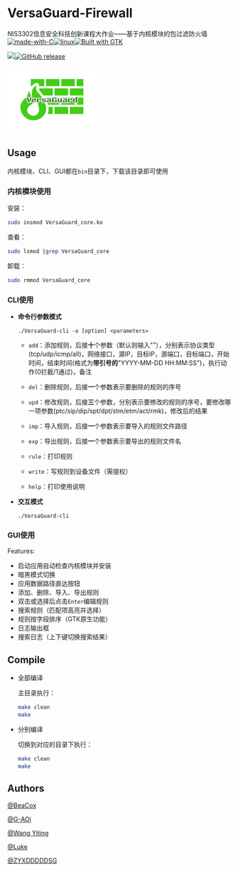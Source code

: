 # VersaGuard-Firewall
NIS3302信息安全科技创新课程大作业——基于内核模块的包过滤防火墙
[![made-with-C](https://img.shields.io/badge/Made%20with-C-blue?logo=C)](https://www.cprogramming.com/)[![linux](https://img.shields.io/badge/Platform-linux-blue?logo=linux)](https://www.linux.org/)[![Built with GTK](https://img.shields.io/badge/Built%20with-GTK-blue?logo=gtk)](https://www.gtk.org/)

[![](https://custom-icon-badges.demolab.com/github/languages/code-size/BeaCox/VersaGuard-Firewall?logo=file-code&logoColor=white)](https://github.com/BeaCox/VersaGuard-Firewall)[![GitHub release](https://img.shields.io/github/release/BeaCox/VersaGuard-Firewall.svg)](https://GitHub.com/BeaCox/VersaGuard-Firewall/releases/)

![logo](gui/img/versaguard-logo.png)

## Usage

内核模块、CLI、GUI都在`bin`目录下，下载该目录即可使用

### 内核模块使用

安装：

```bash
sudo insmod VersaGuard_core.ko
```

查看：

```bash
sudo lsmod |grep VersaGuard_core
```

卸载：

```bash
sudo rmmod VersaGuard_core
```

### CLI使用

- **命令行参数模式**

  ```shell
  ./VersaGuard-cli -o [option] <parameters>
  ```

  - `add`：添加规则，后接**十**个参数（默认则输入""），分别表示协议类型(tcp/udp/icmp/all)，网络接口，源IP，目标IP，源端口，目标端口，开始时间，结束时间(格式为**带引号的**"YYYY-MM-DD HH:MM:SS")，执行动作(0拦截/1通过)，备注

  - `del`：删除规则，后接**一**个参数表示要删除的规则的序号

  - `upd`：修改规则，后接**三**个参数，分别表示要修改的规则的序号，要修改哪一项参数(ptc/sip/dip/spt/dpt/stm/etm/act/rmk)，修改后的结果

  - `imp`：导入规则，后接**一**个参数表示要导入的规则文件路径

  - `exp`：导出规则，后接**一**个参数表示要导出的规则文件名

  - `rule`：打印规则

  - `write`：写规则到设备文件（需提权）

  - `help`：打印使用说明

- **交互模式**

  ```shell
  ./VersaGuard-cli
  ```
### GUI使用

Features:

+ 启动应用自动检查内核模块并安装
+ 暗黑模式切换
+ 应用数据路径直达按钮
+ 添加、删除、导入、导出规则
+ 双击或选择后点击`Enter`编辑规则
+ 搜索规则（匹配项高亮并选择）
+ 规则按字段排序（GTK原生功能）
+ 日志输出框
+ 搜索日志（上下键切换搜索结果）

## Compile

+ 全部编译

  主目录执行：

  ```bash
  make clean
  make
  ```

+ 分别编译

  切换到对应的目录下执行：

  ```bash
  make clean
  make
  ```

## Authors

[@BeaCox](https://github.com/BeaCox)

[@G-AOi](https://github.com/G-AOi)

[@Wang Yiting](https://github.com/wytili)

[@Luke](https://github.com/YiboChen03)

[@ZYXDDDDDSG](https://github.com/ZYXDDDDDSG)
